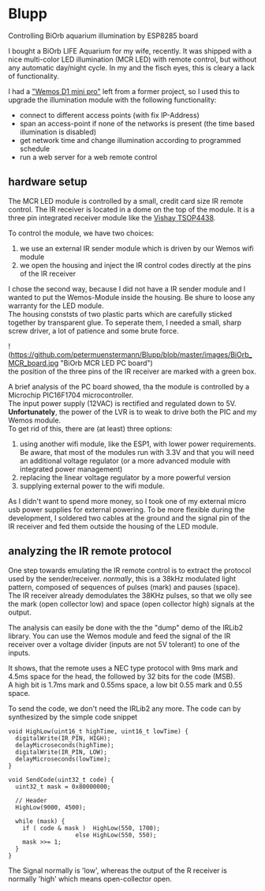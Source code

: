 # Blupp
Controlling BiOrb aquarium illumination by ESP8285 board

I bought a BiOrb LIFE Aquarium for my wife, recently.
It was shipped with a nice multi-color LED illumination (MCR LED) with remote control, but without any automatic day/night cycle.
In my and the fisch eyes, this is cleary a lack of functionality.

I had a ["Wemos D1 mini pro"](https://wiki.wemos.cc/products:d1:d1_mini_pro) left from a former project, 
so I used this to upgrade the illumination module with the following functionality:
* connect to different access points (with fix IP-Address)
* span an access-point if none of the networks is present (the time based illumination is disabled)
* get network time and change illumination according to programmed schedule
* run a web server for a  web remote control

## hardware setup
The MCR LED module is controlled by a small, credit card size IR remote control.
The IR receiver is located in a dome on the top of the module. It is a three pin integrated receiver module like the [Vishay TSOP4438](https://www.vishay.com/docs/82490/tsop321.pdf).

To control the module, we have two choices:
1. we use an external IR sender module which is driven by our Wemos wifi module
1. we open the housing and inject the IR control codes directly at the pins of the IR receiver

I chose the second way, because I did not have a IR sender module and I wanted to put the Wemos-Module inside the housing. Be shure to loose any warranty for the LED module.  
The housing conststs of two plastic parts which are carefully sticked together by transparent glue. To seperate them, I needed a small, sharp screw driver, a lot of patience and some brute force.

!(https://github.com/petermuenstermann/Blupp/blob/master/images/BiOrb_MCR_board.jpg "BiOrb MCR LED PC board")  
the position of the three pins of the IR receiver are marked with a green box.

A brief analysis of the PC board showed, tha the module is controlled by a Microchip PIC16F1704 microcontroller.  
The input power supply (12VAC) is rectified and regulated down to 5V.  
__Unfortunately__, the power of the LVR is to weak to drive both the PIC and my Wemos module.  
To get rid of this, there are (at least) three options:
1. using another wifi module, like the ESP1, with lower power requirements. Be aware, that most of the modules run with 3.3V and that you will need an additional voltage regulator (or a more advanced module with integrated power management)
1. replacing the linear voltage regulator by a more powerful version
1. supplying external power to the wifi module.

As I didn't want to spend more money, so I took one of my external micro usb power supplies for external powering.
To be more flexible during the development, I soldered two cables at the ground and the signal pin of the IR receiver
and fed them outside the housing of the LED module.

## analyzing the IR remote protocol
One step towards emulating the IR remote control is to extract the protocol used by the sender/receiver.
_normally_, this is a 38kHz modulated light pattern, composed of sequences of pulses (mark) and pauses (space).  
The IR receiver already demodulates the 38KHz pulses, so that we olly see the mark (open collector low) and space (open collector high) signals at the output.

The analysis can easily be done with the the "dump" demo of the IRLib2 library. You can use the Wemos module and feed the signal of the IR receiver over a voltage divider (inputs are not 5V tolerant) to one of the inputs.

It shows, that the remote uses a NEC type protocol with 9ms mark and 4.5ms space for the head, the followed by 32 bits for the code (MSB).  
A high bit is 1.7ms mark and 0.55ms space, a low bit 0.55 mark and 0.55 space.

To send the code, we don't need the IRLib2 any more. The code can by synthesized by the simple code snippet

    void HighLow(uint16_t highTime, uint16_t lowTime) {
      digitalWrite(IR_PIN, HIGH);
      delayMicroseconds(highTime);
      digitalWrite(IR_PIN, LOW);
      delayMicroseconds(lowTime);
    }

    void SendCode(uint32_t code) {
      uint32_t mask = 0x80000000;
    
      // Header
      HighLow(9000, 4500);
  
      while (mask) {
        if ( code & mask )  HighLow(550, 1700);
                       else HighLow(550, 550);
        mask >>= 1;
      }
    }
    
The Signal normally is 'low', whereas the output of the R receiver is normally 'high' which means open-collector open.   



